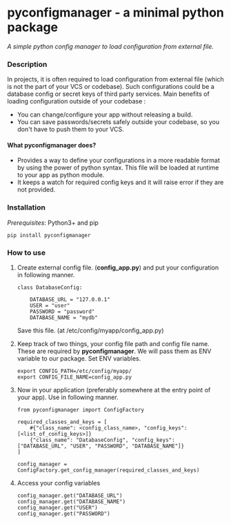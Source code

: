 # pyconfigmanager - a minimal python package
*A simple python config manager to load configuration from external file.*

### Description
In projects, it is often required to load configuration from external file (which is not the part of your VCS or codebase). Such configurations could be a database config or secret keys of third party services. Main benefits of loading configuration outside of your codebase : 
  - You can change/configure your app without releasing a build.
  - You can save passwords/secrets safely outside your codebase, so you don't have to push them to your VCS.
 
#### What **pyconfigmanager** does?
- Provides a way to define your configurations in a more readable format by using the power of python syntax. This file will be loaded at runtime to your app as python module.
- It keeps a watch for required config keys and it will raise error if they are not provided.


### Installation
*Prerequisites*: Python3+ and pip

`pip install pyconfigmanager`

### How to use

1. Create external config file. (**config_app.py**)
   and put your configuration in following manner.
   <br/>
   ```
   class DatabaseConfig:
       
       DATABASE_URL = "127.0.0.1"
       USER = "user"
       PASSWORD = "password"
       DATABASE_NAME = "mydb"
   
   ```
   Save this file. (at /etc/config/myapp/config_app.py)

2. Keep track of two things, your config file path and config file name.
   These are required by **pyconfigmanager**. We will pass them as ENV variable to our package.
   Set ENV variables.
   ```
   export CONFIG_PATH=/etc/config/myapp/
   export CONFIG_FILE_NAME=config_app.py
   ```
   
3. Now in your application (preferably somewhere at the entry point of your app). Use in following manner.
   ```
   from pyconfigmanager import ConfigFactory
   
   required_classes_and_keys = [
       #{"class_name": <config_class_name>, "config_keys": [<list_of_config_keys>]}
       {"class_name": "DatabaseConfig", "config_keys": ["DATABASE_URL", "USER", "PASSWORD", "DATABASE_NAME"]}
   ]
   
   config_manager = ConfigFactory.get_config_manager(required_classes_and_keys)
   ```

4. Access your config variables
   ```
   config_manager.get("DATABASE_URL")
   config_manager.get("DATABASE_NAME")
   config_manager.get("USER")
   config_manager.get("PASSWORD")
   ```
   
